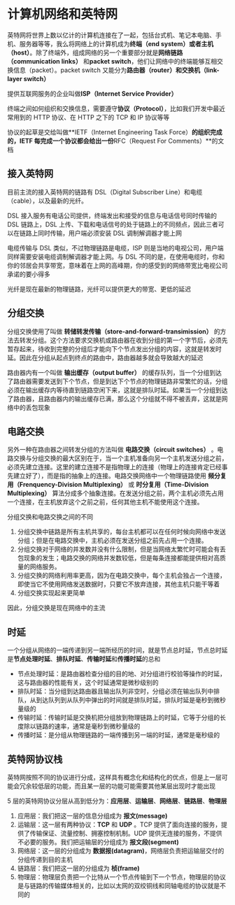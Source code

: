 # 计算机网络和英特网

英特网将世界上数以亿计的计算机连接在了一起，包括台式机、笔记本电脑、手机、服务器等等，我么将网络上的计算机成为**终端（end system）或者主机（host）**。除了终端外，组成网络的另一个重要部分就是**网络链路（communication links）** 和**packet switch**，他们让网络中的终端能够互相交换信息（packet）。packet switch 又能分为**路由器（router）**和**交换机（link-layer switch）**

提供互联网服务的企业叫做**ISP（Internet Service Provider）**

终端之间如何组织和交换信息，需要遵守**协议（Protocol）**，比如我们开发中最近常用到的 HTTP 协议、在 HTTP 之下的 TCP 和 IP 协议等等

协议的起草是交给叫做**IETF（Internet Engineering Task Force）**的组织完成的，IETF 每完成一个协议都会给出一份**RFC（Request For Comments）**的文档

## 接入英特网

目前主流的接入英特网的链路有 DSL（Digital Subscriber Line）和电缆（cable），以及最新的光纤。

DSL 接入服务有电话公司提供，终端发出和接受的信息与电话信号同时传输的 DSL 链路上，DSL 上传、下载和电话信号的处于链路上的不同频点，因此三者可以在链路上同时传输，用户端必须安装 DSL 调制解调器才能上网

电缆传输与 DSL 类似，不过物理链路是电缆，ISP 则是当地的电视公司，用户端同样需要安装电缆调制解调器才能上网。与 DSL 不同的是，在使用电缆时，你和你的邻居会共享带宽，意味着在上网的高峰期，你的感受到的网络带宽比电视公司承诺的要小得多

光纤是现在最新的物理链路，光纤可以提供更大的带宽、更低的延迟

## 分组交换
分组交换使用了叫做 **转储转发传输（store-and-forward-transimission）**  的方法去转发分组。这个方法要求交换机或路由器在收到分组的第一个字节后，必须先暂存起来，待收到完整的分组后才能向下个节点发出分组的内容，这就是转发时延。因此在分组从起点到终点的路由中，路由器越多就会导致越大的延迟

路由器内有一个叫做 **输出缓存（output buffer）** 的缓存队列，当一个分组到达了路由器需要发送到下个节点，但是到达下个节点的物理链路非常繁忙的话，分组必须在输出缓存内等待直到链路空闲下来，这就是排队时延。如果当一个分组到达了路由器，且路由器内的输出缓存已满，那么这个分组就不得不被丢弃，这就是网络中的丢包现象

## 电路交换
另外一种在路由器之间转发分组的方法叫做 **电路交换（circuit switches）** 。电路交换与分组交换的最大区别在于，当一个主机准备向另一个主机发送分组之前，必须先建立连接。这里的建立连接不是指物理上的连接（物理上的连接肯定已经事先建立好了），而是指的抽象上的连接。电路交换网络中一个物理链路使用 **频分复用（Frenquency-Division Multiplexing）** 或 **时分复用（Time-Division Multiplexing）** 算法分成多个抽象连接。在发送分组之前，两个主机必须先占用一个连接，在主机放弃这个之前之前，任何其他主机不能使用这个连接。

分组交换和电路交换之间的不同

1. 分组交换中链路是所有主机共享的，每台主机都可以在任何时候向网络中发送分组；但是在电路交换中，主机必须在发送分组之前先占用一个连接。
2. 分组交换对于网络的并发数并没有什么限制，但是当网络太繁忙时可能会有丢包现象的发生；电路交换的网络并发数较低，但是每条连接都能提供相对高质量的网络服务。
3. 分组交换的网络利用率更高，因为在电路交换中，每个主机会独占一个连接，即使当它不使用网络发送数据时，只要它不放弃连接，其他主机只能干等着
4. 分组交换实现起来更简单

因此，分组交换是现在网络中的主流

## 时延

一个分组从网络的一端传递到另一端所经历的时间，就是节点总时延，节点总时延是**节点处理时延**、**排队时延**、**传输时延**和**传播时延**的总和

- 节点处理时延：是路由器检查分组的目的地、对分组进行校验等操作的时延，这与路由器的性能有关，这个时延通常是微秒级别的
- 排队时延：当分组到达路由器且输出队列非空时，分组必须在输出队列中排队，从到达队列到从队列中弹出的时间就是排队时延，排队时延是毫秒到微秒量级的
- 传输时延：传输时延是交换机把分组放到物理链路上的时延，它等于分组的长度除以链路的速率，通常是毫秒到微秒量级的
- 传播时延：是分组从物理链路的一端传播到另一端的时延，通常是毫秒级的

## 英特网协议栈

英特网按照不同的协议进行分成，这样具有概念化和结构化的优点，但是上一层可能会冗余较低层的功能，而且某一层的功能可能需要其他某层出现时才能出现

5 层的英特网协议分层从高到低分为：**应用层**、**运输层**、**网络层**、**链路层**、**物理层**

1. 应用层：我们把这一层的信息分组成为 **报文(message)**
2. 运输层：这一层有两种协议：**TCP** 和 **UDP** 。TCP 提供了面向连接的服务，提供了传输保证、流量控制、拥塞控制机制。UDP 提供无连接的服务，不提供不必要的服务。我们把运输层的分组成为 **报文段(segment)**
3. 网络层：这一层的分组成为 **数据报(datagram)**，网络层负责把运输层交付的分组传递到目的主机
4. 链路层：我们把这一层的分组成为 **桢(frame)**
5. 物理层：物理层负责把一个比特从一个节点传输到下一个节点，物理层的协议是与链路的传输媒体相关的，比如以太网的双绞铜线和同轴电缆的协议就是不同的